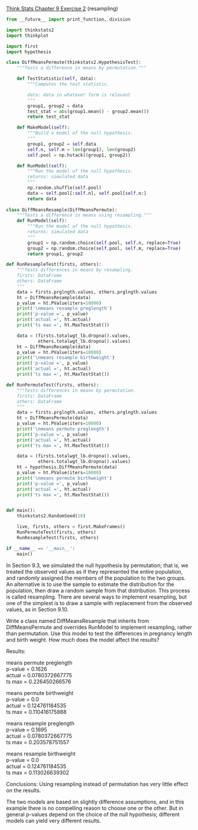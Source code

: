 [Think Stats Chapter 9 Exercise 2](http://greenteapress.com/thinkstats2/html/thinkstats2010.html#toc90) (resampling)

```python
from __future__ import print_function, division

import thinkstats2
import thinkplot

import first
import hypothesis

class DiffMeansPermute(thinkstats2.HypothesisTest):
    """Tests a difference in means by permutation."""

    def TestStatistic(self, data):
        """Computes the test statistic.

        data: data in whatever form is relevant        
        """
        group1, group2 = data
        test_stat = abs(group1.mean() - group2.mean())
        return test_stat

    def MakeModel(self):
        """Build a model of the null hypothesis.
        """
        group1, group2 = self.data
        self.n, self.m = len(group1), len(group2)
        self.pool = np.hstack((group1, group2))

    def RunModel(self):
        """Run the model of the null hypothesis.
        returns: simulated data
        """
        np.random.shuffle(self.pool)
        data = self.pool[:self.n], self.pool[self.n:]
        return data
        
class DiffMeansResample(DiffMeansPermute):
    """Tests a difference in means using resampling."""
    def RunModel(self):
        """Run the model of the null hypothesis.
        returns: simulated data
        """
        group1 = np.random.choice(self.pool, self.n, replace=True)
        group2 = np.random.choice(self.pool, self.m, replace=True)
        return group1, group2

def RunResampleTest(firsts, others):
    """Tests differences in means by resampling.
    firsts: DataFrame
    others: DataFrame
    """
    data = firsts.prglngth.values, others.prglngth.values
    ht = DiffMeansResample(data)
    p_value = ht.PValue(iters=10000)
    print('\nmeans resample preglength')
    print('p-value =', p_value)
    print('actual =', ht.actual)
    print('ts max =', ht.MaxTestStat())

    data = (firsts.totalwgt_lb.dropna().values,
            others.totalwgt_lb.dropna().values)
    ht = DiffMeansResample(data)
    p_value = ht.PValue(iters=10000)
    print('\nmeans resample birthweight')
    print('p-value =', p_value)
    print('actual =', ht.actual)
    print('ts max =', ht.MaxTestStat())

def RunPermuteTest(firsts, others):
    """Tests differences in means by permutation.
    firsts: DataFrame
    others: DataFrame
    """
    data = firsts.prglngth.values, others.prglngth.values
    ht = DiffMeansPermute(data)
    p_value = ht.PValue(iters=10000)
    print('\nmeans permute preglength')
    print('p-value =', p_value)
    print('actual =', ht.actual)
    print('ts max =', ht.MaxTestStat())

    data = (firsts.totalwgt_lb.dropna().values,
            others.totalwgt_lb.dropna().values)
    ht = hypothesis.DiffMeansPermute(data)
    p_value = ht.PValue(iters=10000)
    print('\nmeans permute birthweight')
    print('p-value =', p_value)
    print('actual =', ht.actual)
    print('ts max =', ht.MaxTestStat())


def main():
    thinkstats2.RandomSeed(18)

    live, firsts, others = first.MakeFrames()
    RunPermuteTest(firsts, others)
    RunResampleTest(firsts, others)

if __name__ == '__main__':
    main()
```

In Section 9.3, we simulated the null hypothesis by permutation; that is, we treated the observed values as if they represented the entire population, and randomly assigned the members of the population to the two groups. An alternative is to use the sample to estimate the distribution for the population, then draw a random sample from that distribution. This process is called resampling. There are several ways to implement resampling, but one of the simplest is to draw a sample with replacement from the observed values, as in Section 9.10.

Write a class named DiffMeansResample that inherits from DiffMeansPermute and overrides RunModel to implement resampling, rather than permutation. Use this model to test the differences in pregnancy length and birth weight. How much does the model affect the results?

Results:  

means permute preglength  
p-value = 0.1626  
actual = 0.0780372667775  
ts max = 0.226450266576  

means permute birthweight  
p-value = 0.0  
actual = 0.124761184535  
ts max = 0.110416175888  

means resample preglength  
p-value = 0.1695  
actual = 0.0780372667775  
ts max = 0.203578751557  

means resample birthweight  
p-value = 0.0  
actual = 0.124761184535  
ts max = 0.113026639302  


Conclusions: Using resampling instead of permutation has very little effect on the results.

The two models are based on slightly difference assumptions, and in this example there is no compelling reason to choose one or the other. But in general p-values depend on the choice of the null hypothesis; different models can yield very different results.
